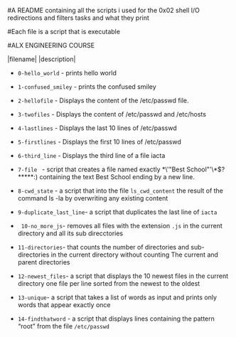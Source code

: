 #A README containing all the scripts i used for the 0x02 shell I/O redirections and filters tasks and what they print

#Each file is a script that is executable

#ALX ENGINEERING COURSE

|filename|      |description|

+ `0-hello_world` - prints hello world

+ `1-confused_smiley` - prints the confused smiley

+ `2-hellofile`     - Displays the content of the /etc/passwd file.

+ `3-twofiles`  -  Displays the content of /etc/passwd and /etc/hosts

+ `4-lastlines` -   Displays the last 10 lines of /etc/passwd
+ `5-firstlines` - Displays the first 10 lines of /etc/passwd
+ `6-third_line` - Displays the third line of a file iacta
+ `7-file `      - script that creates a file named exactly \*\\'"Best School"\'\\*$\?\*\*\*\*\*:) containing the text Best School ending by a new line.
+ `8-cwd_state` - a script that  into the file `ls_cwd_content` the result of the command ls -la by overwriting any existing content
+ `9-duplicate_last_line`- a script that duplicates the last line of `iacta` 
+ ` 10-no_more_js`- removes all files with the extension `.js` in the current directory and all its sub direcctories
+ `11-directories`-  that counts the number of directories and sub-directories in the current directory without counting The current and parent directories 
+ `12-newest_files`-  a script that displays the 10 newest files in the current directory one file per line sorted from the newest to the oldest
+ `13-unique`- a script that takes a list of words as input and prints only words that appear exactly once
+ `14-findthatword` - a script that displays lines containing the pattern “root” from the file `/etc/passwd`
